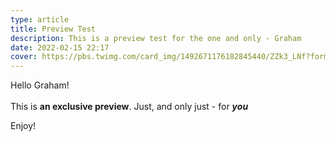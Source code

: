 ```yaml
---
type: article
title: Preview Test
description: This is a preview test for the one and only - Graham
date: 2022-02-15 22:17
cover: https://pbs.twimg.com/card_img/1492671176182845440/ZZk3_LNf?format=jpg&name=medium
---
```

Hello Graham!\
\
This is **an exclusive preview**. Just, and only just - for ***you***

Enjoy!
